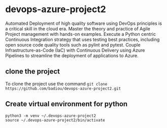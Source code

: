 # devops-azure-project2
Automated Deployment of high quality software using DevOps principles is a critical skill in the cloud era. Master the theory and practice of Agile Project management with hands-on examples. Execute a Python centric Continuous Integration strategy that uses testing best practices, including open source code quality tools such as pylint and pytest. Couple Infrastructure-as-Code (IaC) with Continuous Delivery using Azure Pipelines to streamline the deployment of applications to Azure.

## clone the project 
To clone the project use the command 
`git clone https://github.com/badiou/devops-azure-project2.git`

## Create virtual environment for python

```
python3 -m venv ~/.devops-azure-project2
source ~/.devops-azure-project2/bin/activate
```


